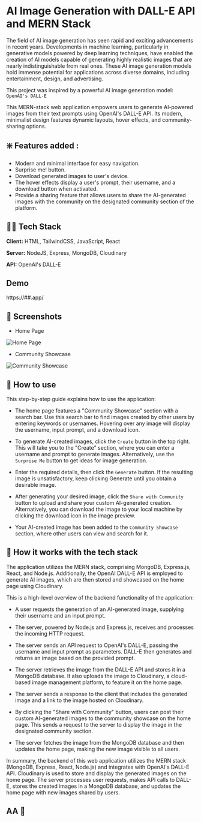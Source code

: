 # AI Image Generation with DALL-E API and MERN Stack

The field of AI image generation has seen rapid and exciting advancements in recent years. Developments in machine learning, particularly in generative models powered by deep learning techniques, have enabled the creation of AI models capable of generating highly realistic images that are nearly indistinguishable from real ones. These AI image generation models hold immense potential for applications across diverse domains, including entertainment, design, and advertising.

This project was inspired by a powerful AI image generation model: `OpenAI's DALL-E`

This MERN-stack web application empowers users to generate AI-powered images from their text prompts using OpenAI's DALL-E API. Its modern, minimalist design features dynamic layouts, hover effects, and community-sharing options.

## ❇️ Features added :

* Modern and minimal interface for easy navigation.
* Surprise me! button.
* Download generated images to user's device.
* The hover effects display a user's prompt, their username, and a download button when activated.
* Provide a sharing feature that allows users to share the AI-generated images with the community on the designated community section of the platform.

## 🧑‍💻 Tech Stack

**Client:** HTML, TailwindCSS, JavaScript, React

**Server:** NodeJS, Express, MongoDB, Cloudinary

**API:** OpenAI's DALL-E

## Demo

https://##.app/


## 📸 Screenshots
* Home Page

![Home Page](jpg)


* Community Showcase

![Community Showcase](.jpg)


## 🧐 How to use

 This step-by-step guide explains how to use the application:

- The home page features a "Community Showcase" section with a search bar. Use this search bar to find images created by other users by entering keywords or usernames. Hovering over any image will display the username, input prompt, and a download icon.

- To generate AI-created images, click the `Create` button in the top right. This will take you to the "Create" section, where you can enter a username and prompt to generate images. Alternatively, use the `Surprise Me` button to get ideas for image generation.

- Enter the required details, then click the `Generate` button. If the resulting image is unsatisfactory, keep clicking Generate until you obtain a desirable image.

- After generating your desired image, click the `Share with Community` button to upload and share your custom AI-generated creation. Alternatively, you can download the image to your local machine by clicking the download icon in the image preview.

- Your AI-created image has been added to the `Community Showcase` section, where other users can view and search for it.


## 🧐 How it works with the tech stack

The application utilizes the MERN stack, comprising MongoDB, Express.js, React, and Node.js. Additionally, the OpenAI DALL-E API is employed to generate AI images, which are then stored and showcased on the home page using Cloudinary.

This is a high-level overview of the backend functionality of the application:

- A user requests the generation of an AI-generated image, supplying their username and an input prompt.

- The server, powered by Node.js and Express.js, receives and processes the incoming HTTP request.

- The server sends an API request to OpenAI's DALL-E, passing the username and input prompt as parameters. DALL-E then generates and returns an image based on the provided prompt.

- The server retrieves the image from the DALL-E API and stores it in a MongoDB database. It also uploads the image to Cloudinary, a cloud-based image management platform, to feature it on the home page.

- The server sends a response to the client that includes the generated image and a link to the image hosted on Cloudinary.

- By clicking the "Share with Community" button, users can post their custom AI-generated images to the community showcase on the home page. This sends a request to the server to display the image in the designated community section.

- The server fetches the image from the MongoDB database and then updates the home page, making the new image visible to all users.

In summary, the backend of this web application utilizes the MERN stack (MongoDB, Express, React, Node.js) and integrates with OpenAI's DALL-E API. Cloudinary is used to store and display the generated images on the home page. The server processes user requests, makes API calls to DALL-E, stores the created images in a MongoDB database, and updates the home page with new images shared by users.

## AA 🚀
